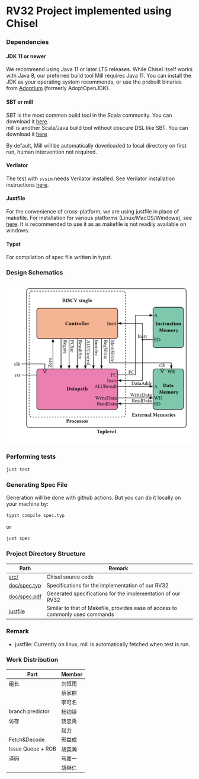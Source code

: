 RV32 Project implemented using Chisel
=======================

### Dependencies
#### JDK 11 or newer

We recommend using Java 11 or later LTS releases. While Chisel itself works with Java 8, our preferred build tool Mill requires Java 11. You can install the JDK as your operating system recommends, or use the prebuilt binaries from [Adoptium](https://adoptium.net/) (formerly AdoptOpenJDK).

#### SBT or mill

SBT is the most common build tool in the Scala community. You can download it [here](https://www.scala-sbt.org/download.html).  
mill is another Scala/Java build tool without obscure DSL like SBT. You can download it [here](https://github.com/com-lihaoyi/mill/releases)

By default, Mill will be automatically downloaded to local directory on first run, human intervention not required.

#### Verilator

The test with `svsim` needs Verilator installed.
See Verilator installation instructions [here](https://verilator.org/guide/latest/install.html).

#### Justfile

For the convenience of cross-platform, we are using justfile in place of makefile. For installation for various platforms (Linux/MacOS/Windows), see [here](https://github.com/casey/just). It is recommended to use it as as makefile is not readily available on windows.

#### Typst

For compilation of spec file written in typst.

### Design Schematics
![schem](./doc/diagram.svg)

### Performing tests
```sh
just test
```

### Generating Spec File
Generation will be done with github actions. But you can do it locally on your machine by:
```sh
typst compile spec.typ
```
or
```sh
just spec
```

### Project Directory Structure
| Path | Remark |
|------|--------|
| [src/](./src)   |   Chisel source code |
| [doc/spec.typ](./doc/spec.typ)   |    Specifications for the implementation of our RV32   |
| [doc/spec.pdf](./doc/spec.pdf)   |    Generated specifications for the implementation of our RV32   |
| [justfile](./justfile) | Similar to that of Makefile, provides ease of access to commonly used commands |

### Remark
+ justfile: Currently on linux, mill is automatically fetched when test is run.

### Work Distribution

| Part | Member |
|------|--------|
|组长| 刘恒雨|
||蔡家麒|
||李可名|
|branch predictor|杨钧铎|
|访存|饶忠禹|
||赵力|
|Fetch&Decode|邢益成|
|Issue Queue + ROB|胡英瀚|
|译码|马嘉一|
||胡继仁|
